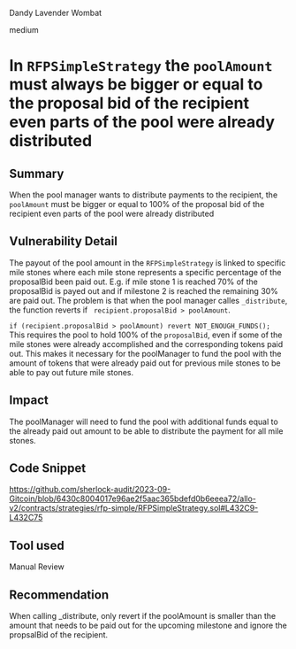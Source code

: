 Dandy Lavender Wombat

medium

# In `RFPSimpleStrategy` the `poolAmount` must always be bigger or equal to the proposal bid of the recipient even parts of the pool were already distributed
## Summary

When the pool manager wants to distribute payments to the recipient, the `poolAmount` must be bigger or equal to 100% of the proposal bid of the recipient even parts of the pool were already distributed


## Vulnerability Detail

The payout of the pool amount in the `RFPSimpleStrategy` is linked to specific mile stones where each mile stone represents a specific percentage of the proposalBid been paid out. E.g. if mile stone 1 is reached 70% of the proposalBid is payed out and if milestone 2 is reached the remaining 30% are paid out. The problem is that when the pool manager calles `_distribute`, the function reverts if 
` recipient.proposalBid > poolAmount`. 

` if (recipient.proposalBid > poolAmount) revert NOT_ENOUGH_FUNDS(); `
This requires the pool to hold 100% of the `proposalBid`, even if some of the mile stones were already accomplished and the corresponding tokens paid out. This makes it necessary for the poolManager to fund the pool with the amount of tokens that were already paid out for previous mile stones to be able to pay out future mile stones.  

## Impact

The poolManager will need to fund the pool with additional funds equal to the already paid out amount to be able to distribute the payment for all mile stones.

## Code Snippet

https://github.com/sherlock-audit/2023-09-Gitcoin/blob/6430c8004017e96ae2f5aac365bdefd0b6eeea72/allo-v2/contracts/strategies/rfp-simple/RFPSimpleStrategy.sol#L432C9-L432C75



## Tool used

Manual Review

## Recommendation

When calling _distribute, only revert if the poolAmount is smaller than the amount that needs to be paid out for the upcoming milestone and ignore the propsalBid of the recipient.  
